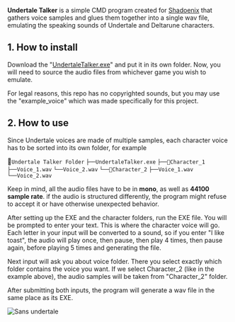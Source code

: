 **Undertale Talker** is a simple CMD program created for [Shadoenix](https://www.youtube.com/@Shadoenix) that gathers voice samples and glues them together into a single wav file, emulating the speaking sounds of Undertale and Deltarune characters.

## 1. How to install
Download the "[UndertaleTalker.exe](https://github.com/KoggaJ/UndertaleTalker/blob/main/UndertaleTalker.exe "UndertaleTalker.exe")" and put it in its own folder. Now, you will need to source the audio files from whichever game you wish to emulate.

For legal reasons, this repo has no copyrighted sounds, but you may use the "example_voice" which was made specifically for this project.

## 2. How to use
Since Undertale voices are made of multiple samples, each character voice has to be sorted into its own folder, for example

📁`Undertale Talker Folder`
	`├──UndertaleTalker.exe`
	`├──📁Character_1`
		`├──Voice_1.wav`
		`└──Voice_2.wav`
	`└──📁Character_2`
		`├──Voice_1.wav`
		`└──Voice_2.wav`

Keep in mind, all the audio files have to be in **mono**, as well as **44100 sample rate**. if the audio is structured differently, the program might refuse to accept it or have otherwise unexpected behavior.

After setting up the EXE and the character folders, run the EXE file. You will be prompted to enter your text. This is where the character voice will go. Each letter in your input will be converted to a sound, so if you enter "I like toast", the audio will play once, then pause, then play 4 times, then pause again, before playing 5 times and generating the file.

Next input will ask you about voice folder. There you select exactly which folder contains the voice you want. If we select Character_2 (like in the example above), the audio samples will be taken from "Character_2" folder.

After submitting both inputs, the program will generate a wav file in the same place as its EXE.

![Sans undertale](https://static.wikia.nocookie.net/undertale/images/d/d1/Sans_overworld_tricycle.png/revision/latest?cb=20220122222621)
